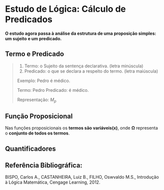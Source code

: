 # Estudo de Lógica: Cálculo de Predicados
#### O estudo agora passa à análise da **estrutura de uma proposição simples**: um **sujeito** e um **predicado**.

## Termo e Predicado
> 1. Termo: o Sujeito da sentença declarativa. (letra minúscula)
> 2. Predicado: o que se declara a respeito do termo. (letra maiúscula)
>
> Exemplo: Pedro é médico.
>
> Termo: Pedro
> Predicado: é médico.
> 
> Representação: $M_p$

## Função Proposicional
Nas funções proposicionais os **termos são variáveis(x)**, onde **Ω** representa o **conjunto de todos os termos**.

## Quantificadores












## Referência Bibliográfica:
BISPO, Carlos A., CASTANHEIRA, Luiz B., FILHO, Oswvaldo M.S., Introdução à Lógica Matemática, Cengage Learning, 2012.
